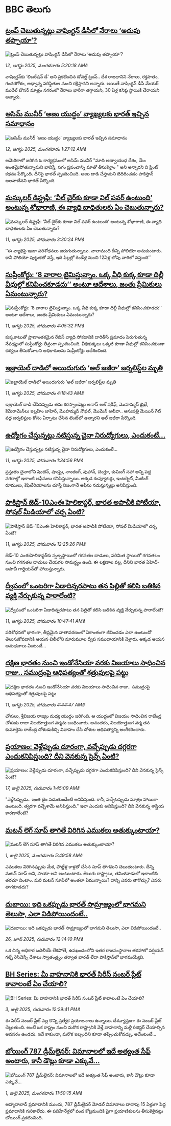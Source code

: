 # BBC తెలుగు## [ట్రంప్ చెబుతున్నట్లు వాషింగ్టన్ డీసీలో నేరాలు ‘అదుపు తప్పాయా’?](https://www.bbc.com/telugu/articles/cgjy1vw5431o?at_medium=RSS&at_campaign=rss?at_campaign=githubrss)![ట్రంప్ చెబుతున్నట్లు వాషింగ్టన్ డీసీలో నేరాలు ‘అదుపు తప్పాయా’?](https://ichef.bbci.co.uk/ace/ws/240/cpsprodpb/b909/live/2af5e5f0-772c-11f0-8071-1788c7e8ae0e.jpg)_12, ఆగస్టు 2025, మంగళవారం 5:20:18 AMకి_వాషింగ్టన్‌కు ‘లిబరేషన్ డే’ అని ప్రకటించిన డోనల్డ్ ట్రంప్.. దేశ రాజధానిని నేరాలు, రక్తపాతం, గందరగోళం, అధ్వాన్న పరిస్థితుల నుంచి రక్షిస్తానని అన్నారు.
అయితే వాషింగ్టన్ డీసీ మేయర్ మురేల్ బౌసర్ మాత్రం నగరంలో నేరాలు భారీగా తగ్గాయని, 30 ఏళ్ల కనిష్ఠ స్థాయికి చేరాయని అన్నారు.## [ఆసిమ్ మునీర్ ‘అణు యుద్ధం’ వ్యాఖ్యలకు భారత్ ఇచ్చిన సమాధానం](https://www.bbc.com/telugu/articles/c62ww64gznvo?at_medium=RSS&at_campaign=rss?at_campaign=githubrss)![ఆసిమ్ మునీర్ ‘అణు యుద్ధం’ వ్యాఖ్యలకు భారత్ ఇచ్చిన సమాధానం](https://ichef.bbci.co.uk/ace/ws/240/cpsprodpb/64ab/live/9c1cd4b0-76c7-11f0-8071-1788c7e8ae0e.jpg)_12, ఆగస్టు 2025, మంగళవారం 1:27:12 AMకి_అమెరికాలో జరిగిన ఓ కార్యక్రమంలో ఆసిమ్ మునీర్ "మాది అణ్వాయుధ దేశం, మేం అంతమైపోతున్నామని భావిస్తే, సగం ప్రపంచాన్ని మాతో తీసుకెళ్తాం " అని అన్నారని ది ప్రింట్ కథనం పేర్కొంది. దీనిపై భారత్ స్పందించింది. అణు దాడి చేస్తామని బెదిరించడం పాకిస్తాన్ అలవాటేనని భారత్ పేర్కొంది.## [మస్కులర్ డిస్ట్రఫీ: ‘వీల్‌ చైర్‌కు కూడా విల్‌ పవర్ ఉంటుంది’ అంటున్న శోభారాణి, ఈ వ్యాధి బాధితులకు ఏం చెబుతున్నారు?](https://www.bbc.com/telugu/articles/c0r774e57kgo?at_medium=RSS&at_campaign=rss?at_campaign=githubrss)![మస్కులర్ డిస్ట్రఫీ: ‘వీల్‌ చైర్‌కు కూడా విల్‌ పవర్ ఉంటుంది’ అంటున్న శోభారాణి, ఈ వ్యాధి బాధితులకు ఏం చెబుతున్నారు?](https://ichef.bbci.co.uk/ace/ws/240/cpsprodpb/67e8/live/ec627f30-7698-11f0-a975-cb151ca452f4.jpg)_11, ఆగస్టు 2025, సోమవారం 3:30:24 PMకి_‘‘ఈ వ్యాధిపై ఇంకా పరిశోధనలు జరుగుతున్నాయి. చాలామంది దీన్ని పోలియో అనుకుంటారు. కానీ పోలియో పుట్టుకతో వస్తే, ఇది పిల్లల్లో రెండేళ్ల నుంచి 12ఏళ్ల లోపు వారిలో వస్తుంది’’## [సుప్రీంకోర్టు: ‘8 వారాల టైమిస్తున్నాం. ఒక్క వీధి కుక్క కూడా దిల్లీ వీధుల్లో కనిపించకూడదు’’ అంటూ ఆదేశాలు, జంతు ప్రేమికులు ఏమంటున్నారు?](https://www.bbc.com/telugu/articles/c9d00367w59o?at_medium=RSS&at_campaign=rss?at_campaign=githubrss)![సుప్రీంకోర్టు: ‘8 వారాల టైమిస్తున్నాం. ఒక్క వీధి కుక్క కూడా దిల్లీ వీధుల్లో కనిపించకూడదు’’ అంటూ ఆదేశాలు, జంతు ప్రేమికులు ఏమంటున్నారు?](https://ichef.bbci.co.uk/ace/ws/240/cpsprodpb/7cc0/live/78b3fd00-76c2-11f0-a975-cb151ca452f4.jpg)_11, ఆగస్టు 2025, సోమవారం 4:05:32 PMకి_కుక్కకాటుతో ప్రాణాంతకమైన రేబిస్ వ్యాధి సోకడానికి దారితీసే ప్రమాదం పెరుగుతున్న నేపథ్యంలో సుప్రీంకోర్టు తీవ్రంగా స్పందించింది. వీధికుక్కలు ఒక్కటి కూడా వీధుల్లో కనిపించకుండా చర్యలు తీసుకోవాలని అధికారులను సుప్రీంకోర్టు ఆదేశించింది.## [ఇజ్రాయెల్ దాడిలో అయిదుగురు ‘అల్ జజీరా’ జర్నలిస్ట్‌ల మృతి](https://www.bbc.com/telugu/articles/cedvvvqvv0eo?at_medium=RSS&at_campaign=rss?at_campaign=githubrss)![ఇజ్రాయెల్ దాడిలో అయిదుగురు ‘అల్ జజీరా’ జర్నలిస్ట్‌ల మృతి](https://ichef.bbci.co.uk/ace/ws/240/cpsprodpb/aac1/live/c26dc5b0-765f-11f0-a20f-3b86f375586a.jpg)_11, ఆగస్టు 2025, సోమవారం 4:18:43 AMకి_ఇజ్రాయెల్ దాడి చేసినప్పుడు తమ కరస్పాండెట్లు అనాస్ అల్ షరీఫ్, మొహమ్మద్  ఖ్రిఖే, కెమెరామెన్‌లు ఇబ్రహీం జాహెర్, మొహమ్మద్ నౌఫల్, మొమెన్ అలీవా.. ఆసుపత్రి మెయిన్ గేట్ వద్ద జర్నలిస్టుల కోసం ఏర్పాటు చేసిన టెంట్‌లో ఉన్నారని అల్ జజీరా పేర్కొంది.## [ఉద్యోగం చేస్తున్నట్లు నటిస్తున్న చైనా నిరుద్యోగులు, ఎందుకంటే...](https://www.bbc.com/telugu/articles/cpdjjyq83nyo?at_medium=RSS&at_campaign=rss?at_campaign=githubrss)![ఉద్యోగం చేస్తున్నట్లు నటిస్తున్న చైనా నిరుద్యోగులు, ఎందుకంటే...](https://ichef.bbci.co.uk/ace/ws/240/cpsprodpb/6d45/live/e25f37d0-768e-11f0-a975-cb151ca452f4.jpg)_11, ఆగస్టు 2025, సోమవారం 1:34:56 PMకి_ప్రస్తుతం చైనాలోని షెంజెన్, షాంఘై, నాంజింగ్, వుహాన్, చెంగ్డూ, కుమింగ్ సహా అన్ని పెద్ద నగరాల్లో ఇలాంటి ఆఫీసులు కనిపిస్తున్నాయి. అక్కడ కంప్యూటర్లు, ఇంటర్నెట్, మీటింగ్ రూములు, కెఫెటేరియాలను చూస్తే నిజంగానే ఆఫీసు నడుస్తున్నట్లు అనిపిస్తుంది.## [పాకిస్తాన్ జెడ్-10ఎంఈ హెలికాప్టర్, భారత అపాచీకి పోటీయా, సోషల్ మీడియాలో చర్చ ఏంటి? ](https://www.bbc.com/telugu/articles/cz0yyp21983o?at_medium=RSS&at_campaign=rss?at_campaign=githubrss)![పాకిస్తాన్ జెడ్-10ఎంఈ హెలికాప్టర్, భారత అపాచీకి పోటీయా, సోషల్ మీడియాలో చర్చ ఏంటి? ](https://ichef.bbci.co.uk/ace/ws/240/cpsprodpb/30fb/live/9dc84620-7698-11f0-a975-cb151ca452f4.jpg)_11, ఆగస్టు 2025, సోమవారం 12:25:26 PMకి_జెడ్-10 ఎంఈహెలికాప్టర్‌కు స్పల్పస్థాయిలో గగనతల దాడులు, పరిమిత స్థాయిలో గగనతలం నుంచి గగనతల దాడులు చేయగల సామర్థ్యం ఉంది. ఈ లక్షణాల వల్ల, దీనిని భారత ఏ‌హెచ్-అపాచీ గార్డియన్‌తో పోలుస్తున్నారు.## [ద్వీపంలో ఒంటరిగా ఏడాదిన్నరపాటు  తన పిల్లితో కలిసి బతికిన వ్యక్తి నేర్చుకున్న పాఠాలేంటి?](https://www.bbc.com/telugu/articles/c80dd3r9vnko?at_medium=RSS&at_campaign=rss?at_campaign=githubrss)![ద్వీపంలో ఒంటరిగా ఏడాదిన్నరపాటు  తన పిల్లితో కలిసి బతికిన వ్యక్తి నేర్చుకున్న పాఠాలేంటి?](https://ichef.bbci.co.uk/ace/ws/240/cpsprodpb/9adf/live/a9e2a320-76a1-11f0-a975-cb151ca452f4.jpg)_11, ఆగస్టు 2025, సోమవారం 10:47:41 AMకి_పరిశోధనలో భాగంగా, తీవ్రమైన వాతావరణంలో ఏకాంతంగా జీవించడం ఎలా ఉంటుందో తెలుసుకోవడానికి ఆయన చిలీలోని మారుమూల ద్వీప సముదాయానికి వెళ్లారు. అక్కడ ఆయన అనుభవాలు ఏంటంటే...## [దక్షిణ భారతం నుంచి ఇండోనేసియా వరకు విజయాలు సాధించిన రాజు.. సముద్రంపై ఆధిపత్యంతో శత్రువులపై పట్టు](https://www.bbc.com/telugu/articles/c4g669gde73o?at_medium=RSS&at_campaign=rss?at_campaign=githubrss)![దక్షిణ భారతం నుంచి ఇండోనేసియా వరకు విజయాలు సాధించిన రాజు.. సముద్రంపై ఆధిపత్యంతో శత్రువులపై పట్టు](https://ichef.bbci.co.uk/ace/ws/240/cpsprodpb/aeba/live/e9142780-75e8-11f0-b124-379f3981c765.jpg)_11, ఆగస్టు 2025, సోమవారం 4:44:47 AMకి_చోళులు, శ్రీవిజయ రాజ్యం మధ్య యుద్ధం జరిగింది. ఆ యుద్ధంలో విజయం సాధించిన రాజేంద్ర చోళుడు రాజా విజయోత్తుంగ వర్మను బంధించారు.
అనంతరం, విజయోత్తుంగ వర్మ తన కుమార్తెను రాజేంద్ర చోళుడుకిచ్చి వివాహం చేసి చోళుల ఆధిపత్యాన్ని అంగీకరించారు.## [ప్రయాణం: వెళ్లేప్పుడు దూరంగా, వచ్చేప్పుడు దగ్గరగా ఎందుకనిపిస్తుంది? దీని వెనకున్న సైన్స్ ఏంటి?](https://www.bbc.com/telugu/articles/c0l4y727n1jo?at_medium=RSS&at_campaign=rss?at_campaign=githubrss)![ప్రయాణం: వెళ్లేప్పుడు దూరంగా, వచ్చేప్పుడు దగ్గరగా ఎందుకనిపిస్తుంది? దీని వెనకున్న సైన్స్ ఏంటి?](https://ichef.bbci.co.uk/ace/ws/240/cpsprodpb/054c/live/6957c010-62b0-11f0-8e78-11023c48a856.png)_17, జులై 2025, గురువారం 1:45:09 AMకి_"వెళ్లేటప్పుడు.. ఇంత టైం పడుతుందేంటి అనిపిస్తుంది. కానీ, వచ్చేటప్పుడు మాత్రం హాయిగా ఉంటుంది. త్వరగా వచ్చేశామే అనిపిస్తుంది." ఇలా ఎందుకు అనిపిస్తుంది? దీని వెనకున్న శాస్త్రీయ కారణాలేంటి?## [మటన్ లెగ్ సూప్ తాగితే విరిగిన ఎముకలు అతుక్కుంటాయా?](https://www.bbc.com/telugu/articles/c0l4g92j8kzo?at_medium=RSS&at_campaign=rss?at_campaign=githubrss)![మటన్ లెగ్ సూప్ తాగితే విరిగిన ఎముకలు అతుక్కుంటాయా?](https://ichef.bbci.co.uk/ace/ws/240/cpsprodpb/b31e/live/cce532c0-6d41-11f0-9462-bb509dc78127.jpg)_1, జులై 2025, మంగళవారం 5:49:58 AMకి_ఎముకలు విరిగినప్పుడు మేక, పొట్టేళ్ల కాళ్లతో చేసిన సూప్ తాగమని చెబుతుంటారు. దీన్ని మటన్ సూప్ అని, పాయా అని అంటుంటారు. తెలుగు రాష్ట్రాలు, తమిళనాడులో ఇలాంటిది తరచూ వింటాం. మరి మటన్ సూప్‌లో అంతలా ఏమున్నాయి? దాన్ని ఎవరు తాగొచ్చు? ఎవరు తాగకూడదు?## [దుబాయి: ఇది ఒకప్పుడు భారత్ సామ్రాజ్యంలో భాగమని తెలుసా, ఎలా విడిపోయిందంటే..](https://www.bbc.com/telugu/articles/ce83x3rekyyo?at_medium=RSS&at_campaign=rss?at_campaign=githubrss)![దుబాయి: ఇది ఒకప్పుడు భారత్ సామ్రాజ్యంలో భాగమని తెలుసా, ఎలా విడిపోయిందంటే..](https://ichef.bbci.co.uk/ace/ws/240/cpsprodpb/89c1/live/fbe80b80-5282-11f0-809e-059b7ea85131.jpg)_26, జూన్ 2025, గురువారం 12:14:10 PMకి_ఒక చిన్న అధికార బదిలీయే లేకపోతే, ఉపఖండంలోని ఇతర రాజసంస్థానాల తరహాలో  పర్షియన్ గల్ఫ్ రెసిడెన్సీ దేశాలు స్వాతంత్ర్యం తర్వాత భారత్ లేదా పాకిస్తాన్‌లో భాగమయ్యేవి.## [BH Series: మీ వాహనానికి భారత్ సిరీస్ నంబర్ ప్లేట్ కావాలంటే ఏం చేయాలి?](https://www.bbc.com/telugu/articles/c9dg040gzv6o?at_medium=RSS&at_campaign=rss?at_campaign=githubrss)![BH Series: మీ వాహనానికి భారత్ సిరీస్ నంబర్ ప్లేట్ కావాలంటే ఏం చేయాలి?](https://ichef.bbci.co.uk/ace/ws/240/cpsprodpb/c5c0/live/7facfba0-5801-11f0-b5c5-012c5796682d.jpg)_3, జులై 2025, గురువారం 12:29:41 PMకి_ఈ సిరీస్ నంబర్ ప్లేట్ వల్ల కొన్ని ప్రత్యేక ప్రయోజనాలు ఉన్నాయి. దేశవ్యాప్తంగా ఈ నంబర్ ప్లేట్ చెల్లుతుంది. అంటే ఒక రాష్ట్రం నుంచి మరొక రాష్ట్రానికి వెళ్తే వాహనాన్ని మళ్లీ రిజిస్టర్ చేయాల్సిన అవసరం ఉండదు. ఇదే కాకుండా, మరొక ఇబ్బందిని కూడా తప్పించుకోవచ్చు. అదేంటంటే...## [బోయింగ్ 787 డ్రీమ్‌లైనర్: విమానాలలో ఇదే అత్యంత సేఫ్ అంటారు, కానీ డౌట్లు కూడా ఎక్కువే...](https://www.bbc.com/telugu/articles/c8d664g0dz9o?at_medium=RSS&at_campaign=rss?at_campaign=githubrss)![బోయింగ్ 787 డ్రీమ్‌లైనర్: విమానాలలో ఇదే అత్యంత సేఫ్ అంటారు, కానీ డౌట్లు కూడా ఎక్కువే...](https://ichef.bbci.co.uk/ace/ws/240/cpsprodpb/aebe/live/0ad87b80-5674-11f0-95fc-edf89039c20a.jpg)_1, జులై 2025, మంగళవారం 11:50:15 AMకి_అహ్మదాబాద్ ప్రమాదానికి ముందు, 787 డ్రీమ్‌లైనర్ మోడల్ విమానాలు దాదాపు 15 ఏళ్లుగా పెద్ద ప్రమాదానికి గురికాలేదు. ఈ పదిహేనేళ్లలో వంద కోట్లమందికి  పైగా ప్రయాణికులను తీసుకెళ్లినట్లు బోయింగ్ ప్రకటించింది.
